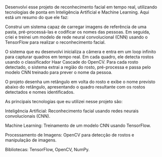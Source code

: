 Desenvolvi esse projeto de reconhecimento facial em tempo real, utilizando tecnologias de ponta em Inteligência Artificial e Machine Learning. Aqui está um resumo do que ele faz:

Construi um sistema capaz de carregar imagens de referência de uma pasta, pré-processá-las e codificar os nomes das pessoas. Em seguida, criei e treinei um modelo de rede neural convolucional (CNN) usando o TensorFlow para realizar o reconhecimento facial.

O sistema que eu desenvolvi inicializa a câmera e entra em um loop infinito para capturar quadros em tempo real. Em cada quadro, ele detecta rostos usando o classificador Haar Cascade do OpenCV. Para cada rosto detectado, o sistema extrai a região do rosto, pré-processa e passa pelo modelo CNN treinado para prever o nome da pessoa.

O projeto desenha um retângulo em volta do rosto e exibe o nome previsto abaixo do retângulo, apresentando o quadro resultante com os rostos detectados e nomes identificados.

As principais tecnologias que eu utilizei nesse projeto são:

Inteligência Artificial: Reconhecimento facial usando redes neurais convolucionais (CNN).

Machine Learning: Treinamento de um modelo CNN usando TensorFlow.

Processamento de Imagens: OpenCV para detecção de rostos e manipulação de imagens.

Bibliotecas: TensorFlow, OpenCV, NumPy.
